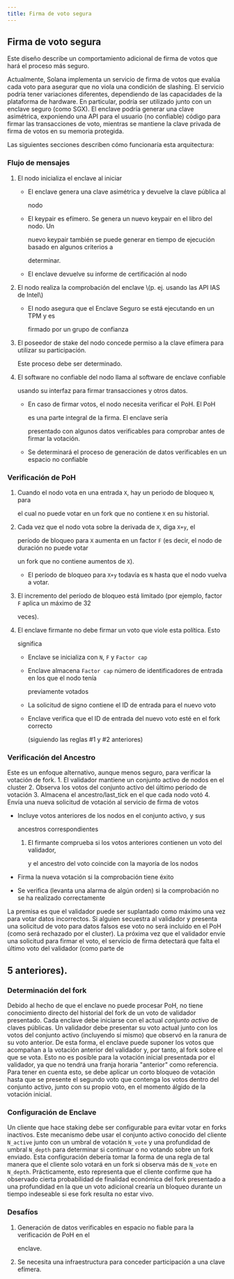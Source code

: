 ```yaml
---
title: Firma de voto segura
---
```


## Firma de voto segura

Este diseño describe un comportamiento adicional de firma de votos que hará el proceso más seguro.

Actualmente, Solana implementa un servicio de firma de votos que evalúa cada voto para asegurar que no viola una condición de slashing. El servicio podría tener variaciones diferentes, dependiendo de las capacidades de la plataforma de hardware. En particular, podría ser utilizado junto con un enclave seguro \(como SGX\). El enclave podría generar una clave asimétrica, exponiendo una API para el usuario \(no confiable\) código para firmar las transacciones de voto, mientras se mantiene la clave privada de firma de votos en su memoria protegida.

Las siguientes secciones describen cómo funcionaría esta arquitectura:

### Flujo de mensajes

1. El nodo inicializa el enclave al iniciar

   - El enclave genera una clave asimétrica y devuelve la clave pública al

     nodo

   - El keypair es efímero. Se genera un nuevo keypair en el libro del nodo. Un

     nuevo keypair también se puede generar en tiempo de ejecución basado en algunos criterios a

     determinar.

   - El enclave devuelve su informe de certificación al nodo

2. El nodo realiza la comprobación del enclave \\(p. ej. usando las API IAS de Intel\\)

   - El nodo asegura que el Enclave Seguro se está ejecutando en un TPM y es

     firmado por un grupo de confianza

3. El poseedor de stake del nodo concede permiso a la clave efímera para utilizar su participación.

   Este proceso debe ser determinado.

4. El software no confiable del nodo llama al software de enclave confiable

   usando su interfaz para firmar transacciones y otros datos.

   - En caso de firmar votos, el nodo necesita verificar el PoH. El PoH

     es una parte integral de la firma. El enclave sería

     presentado con algunos datos verificables para comprobar antes de firmar la votación.

   - Se determinará el proceso de generación de datos verificables en un espacio no confiable

### Verificación de PoH

1. Cuando el nodo vota en una entrada `X`, hay un periodo de bloqueo `N`, para

   el cual no puede votar en un fork que no contiene `X` en su historial.

2. Cada vez que el nodo vota sobre la derivada de `X`, diga `X+y`, el

   período de bloqueo para `X` aumenta en un factor `F` \(es decir, el nodo de duración no puede votar

   un fork que no contiene aumentos de `X`\).

   - El período de bloqueo para `X+y` todavía es `N` hasta que el nodo vuelva a votar.

3. El incremento del período de bloqueo está limitado \(por ejemplo, factor `F` aplica un máximo de 32

   veces\).

4. El enclave firmante no debe firmar un voto que viole esta política. Esto

   significa

   - Enclave se inicializa con `N`, `F` y `Factor cap`
   - Enclave almacena `Factor cap` número de identificadores de entrada en los que el nodo tenía

     previamente votados

   - La solicitud de signo contiene el ID de entrada para el nuevo voto
   - Enclave verifica que el ID de entrada del nuevo voto esté en el fork correcto

     \(siguiendo las reglas \#1 y \#2 anteriores\)

### Verificación del Ancestro

Este es un enfoque alternativo, aunque menos seguro, para verificar la votación de fork. 1. El validador mantiene un conjunto activo de nodos en el cluster 2. Observa los votos del conjunto activo del último período de votación 3. Almacena el ancestro/last_tick en el que cada nodo votó 4. Envía una nueva solicitud de votación al servicio de firma de votos

- Incluye votos anteriores de los nodos en el conjunto activo, y sus

  ancestros correspondientes

  1. El firmante comprueba si los votos anteriores contienen un voto del validador,

     y el ancestro del voto coincide con la mayoría de los nodos

- Firma la nueva votación si la comprobación tiene éxito
- Se verifica \(levanta una alarma de algún orden\) si la comprobación no se ha realizado correctamente

La premisa es que el validador puede ser suplantado como máximo una vez para votar datos incorrectos. Si alguien secuestra al validador y presenta una solicitud de voto para datos falsos ese voto no será incluido en el PoH \(como será rechazado por el cluster\). La próxima vez que el validador envíe una solicitud para firmar el voto, el servicio de firma detectará que falta el último voto del validador \(como parte de

## 5 anteriores\).

### Determinación del fork

Debido al hecho de que el enclave no puede procesar PoH, no tiene conocimiento directo del historial del fork de un voto de validador presentado. Cada enclave debe iniciarse con el actual _conjunto activo_ de claves públicas. Un validador debe presentar su voto actual junto con los votos del conjunto activo \(incluyendo sí mismo\) que observó en la ranura de su voto anterior. De esta forma, el enclave puede suponer los votos que acompañan a la votación anterior del validador y, por tanto, al fork sobre el que se vota. Esto no es posible para la votación inicial presentada por el validador, ya que no tendrá una franja horaria "anterior" como referencia. Para tener en cuenta esto, se debe aplicar un corto bloqueo de votación hasta que se presente el segundo voto que contenga los votos dentro del conjunto activo, junto con su propio voto, en el momento álgido de la votación inicial.

### Configuración de Enclave

Un cliente que hace staking debe ser configurable para evitar votar en forks inactivos. Este mecanismo debe usar el conjunto activo conocido del cliente `N_active` junto con un umbral de votación `N_vote` y una profundidad de umbral `N_depth` para determinar si continuar o no votando sobre un fork enviado. Esta configuración debería tomar la forma de una regla de tal manera que el cliente solo votará en un fork si observa más de `N_vote` en `N_depth`. Prácticamente, esto representa que el cliente confirme que ha observado cierta probabilidad de finalidad económica del fork presentado a una profundidad en la que un voto adicional crearía un bloqueo durante un tiempo indeseable si ese fork resulta no estar vivo.

### Desafíos

1. Generación de datos verificables en espacio no fiable para la verificación de PoH en el

   enclave.

2. Se necesita una infraestructura para conceder participación a una clave efímera.
